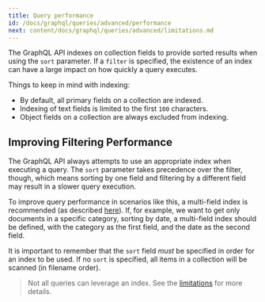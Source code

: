 ```yaml
---
title: Query performance
id: /docs/graphql/queries/advanced/performance
next: content/docs/graphql/queries/advanced/limitations.md
---
```


The GraphQL API indexes on collection fields to provide sorted results when using the `sort` parameter. If a `filter` is specified, the existence of an index can have a large impact on how quickly a query executes.

Things to keep in mind with indexing:

- By default, all primary fields on a collection are indexed.
- Indexing of text fields is limited to the first `100` characters.
- Object fields on a collection are always excluded from indexing.

## Improving Filtering Performance

The GraphQL API always attempts to use an appropriate index when executing a query. The `sort` parameter takes precedence over the filter, though, which means sorting by one field and filtering by a different field may result in a slower query execution.

To improve query performance in scenarios like this, a multi-field index is recommended (as described [here](/docs/graphql/queries/advanced/sorting/#sorting-on-multiple-fields)). If, for example, we want to get only documents in a specific category, sorting by date, a multi-field index should be defined, with the category as the first field, and the date as the second field.

It is important to remember that the `sort` field _must_ be specified in order for an index to be used. If no `sort` is specified, all items in a collection will be scanned (in filename order).

> Not all queries can leverage an index. See the [limitations](/docs/graphql/queries/advanced/limitations/#indexing) for more details.
